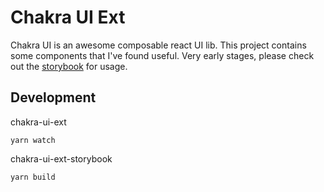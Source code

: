# Chakra UI Ext

Chakra UI is an awesome composable react UI lib. This project contains some components that I've found useful. Very early stages, please check out the [storybook](https://jloiola.github.io/chakra-ui-ext/?path=/story/card--children-mode) for usage.

## Development

chakra-ui-ext
```
yarn watch
```

chakra-ui-ext-storybook
```
yarn build
```
